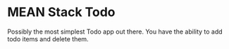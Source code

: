 MEAN Stack Todo
=========

Possibly the most simplest Todo app out there. You have the ability to add todo items and delete them.
